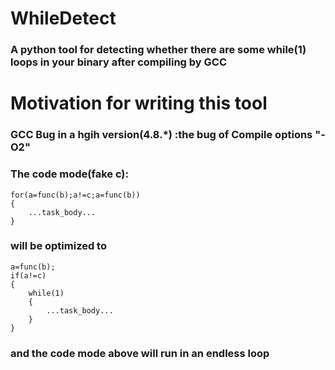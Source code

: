 # WhileDetect
### A python tool for detecting whether there are some while(1) loops in your binary after compiling by GCC

# Motivation for writing this tool
### GCC Bug in a hgih version(4.8.*) :the bug of Compile options "-O2"
### The code mode(fake c):
	for(a=func(b);a!=c;a=func(b)) 
	{
	    ...task_body...
	}
### will be optimized to 
	a=func(b);
	if(a!=c)
	{
	    while(1)
	    {
	        ...task_body...
	    }
	}
### and the code mode above will run in an endless loop
